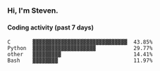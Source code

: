 ### Hi, I'm Steven.

#### Coding activity (past 7 days)
```
C       ▓▓▓▓▓▓▓▓▓▓▓▓▓▓▓▓▓▓▓▓▓▓▓▓▓▓▓▓▓▓  43.85%
Python  ▓▓▓▓▓▓▓▓▓▓▓▓▓▓▓▓▓▓▓▓            29.77%
other   ▓▓▓▓▓▓▓▓▓                       14.41%
Bash    ▓▓▓▓▓▓▓▓                        11.97%
```
